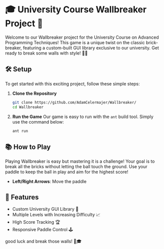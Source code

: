 # 🎓 University Course Wallbreaker Project 🚀

Welcome to our Wallbreaker project for the University Course on Advanced Programming Techniques! This game is a unique twist on the classic brick-breaker, featuring a custom-built GUI library exclusive to our university. Get ready to break some walls with style! 🧱💥

## 🛠 Setup

To get started with this exciting project, follow these simple steps:

1. **Clone the Repository**
   ```bash
   git clone https://github.com/AdamCelermajer/Wallbreaker/
   cd Wallbreaker
   

2. **Run the Game**
   Our game is easy to run with the `ant` build tool. Simply use the command below:
   ```bash
   ant run
   ```

## 📚 How to Play

Playing Wallbreaker is easy but mastering it is a challenge! Your goal is to break all the bricks without letting the ball touch the ground. Use your paddle to keep the ball in play and aim for the highest score!

- **Left/Right Arrows**: Move the paddle

## 🌟 Features

- Custom University GUI Library 🎨
- Multiple Levels with Increasing Difficulty 📈
- High Score Tracking 🏆
- Responsive Paddle Control 🕹

good luck and break those walls! 🚀🎓

